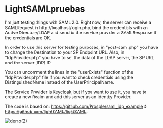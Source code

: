 # LightSAMLpruebas

I'm just testing things with SAML 2.0. Right now, the server can receive a SAMLRequest in http://localhost/login.php, bind the credentials with an Active Directory/LDAP and send to the service provider a SAMLResponse if the credentials are OK. 

In order to use this server for testing purposes, in "post-saml.php" you have to change the Destination to your SP Endpoint URL. Also, in "IdpProvider.php" you have to set the data of the LDAP server, the SP URL and the server (IDP) IP. 

You can uncomment the lines in the "userExists" function of the "IdpProvider.php" file if you want to check credentials using the DistinguishedName instead of the UserPrincipalName.

The Service Provider is Keycloak, but if you want to use it, you have to create a new Realm and add this server as an Identity Provider.

The code is based on: https://github.com/Prosple/saml_idp_example & https://github.com/lightSAML/lightSAML.

![demo(2)](https://user-images.githubusercontent.com/91310398/165076879-94dda63c-78d8-4459-9f28-e4b2be5dca5d.gif)
